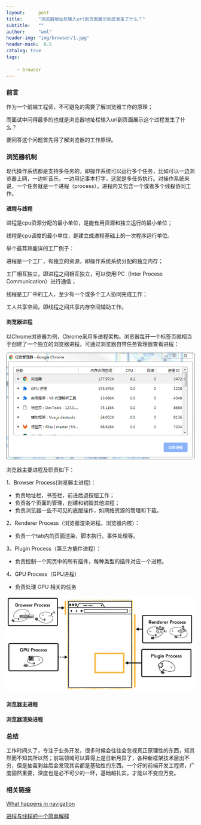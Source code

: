 ```yaml
---
layout:     post
title:      "浏览器地址栏输入url到页面展示到底发生了什么？"
subtitle:   ""
author:     "wml"
header-img: "img/browser/1.jpg"
header-mask:  0.5
catalog: true
tags:

    - browser
---
```


### 前言

作为一个前端工程师，不可避免的需要了解浏览器工作的原理；

而面试中问得最多的也就是浏览器地址栏输入url到页面展示这个过程发生了什么？

要回答这个问题首先得了解浏览器的工作原理。

### 浏览器机制

现代操作系统都是支持多任务的，即操作系统可以运行多个任务，比如可以一边浏览器上网，一边听音乐，一边用记事本打字，这就是多任务执行。对操作系统来说，一个任务就是一个进程（process）。进程内又包含一个或者多个线程协同工作。

#### 进程与线程

进程是cpu资源分配的最小单位，是能有用资源和独立运行的最小单位；

线程是cpu调度的最小单位，是建立成进程基础上的一次程序运行单位。

举个最耳熟能详的工厂例子：

进程是一个工厂，有独立的资源，即操作系统系统分配的独立内存；

工厂相互独立，即进程之间相互独立，可以使用IPC（Inter Process Communication）进行通信；

线程是工厂中的工人，至少有一个或多个工人协同完成工作；

工人共享空间，即线程之间共享内存空间辅助工作。

#### 浏览器进程

以Chrome浏览器为例，Chrome采用多进程架构。浏览器每开一个标签页就相当于创建了一个独立的浏览器进程，可通过浏览器自带任务管理器查看进程：

![progress](/img/browser/2.png)

浏览器主要进程及职责如下：

1、Browser Process(浏览器主进程)：

* 负责地址栏，书签栏，前进后退按钮工作；
* 负责各个页面的管理，创建和销毁其他进程；
* 负责浏览器一些不可见的底层操作，如网络资源的管理和下载。

2、Renderer Process（浏览器渲染进程，浏览器内核）：

* 负责一个tab内的页面渲染，脚本执行，事件处理等。

3、Plugin Process（第三方插件进程）：

* 负责控制一个网页中的所有插件，每种类型的插件对应一个进程。

4、GPU Process（GPU进程）

* 负责处理 GPU 相关的任务

![progress](/img/browser/3.png)

#### 浏览器主进程

#### 浏览器渲染进程

### 总结

工作时间久了，专注于业务开发，很多时候会往往会忽视真正原理性的东西，知其然而不知其所以然；前端领域可以算得上是日新月异了，各种新框架技术层出不穷，但是抽茧剥丝后会发现其实都是基础性的东西。一个好的前端开发工程师，广度固然重要，深度也是必不可少的一环，基础越扎实，才能以不变应万变。

### 相关链接

[What happens in navigation](https://developers.google.com/web/updates/2018/09/inside-browser-part2#what_happens_in_navigation)

[进程与线程的一个简单解释](http://www.ruanyifeng.com/blog/2013/04/processes_and_threads.html)